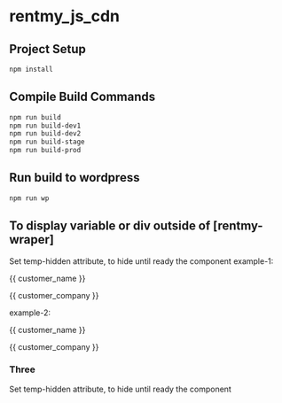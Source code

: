 # rentmy_js_cdn

## Project Setup

```sh
npm install
```

## Compile Build Commands

```sh
npm run build
npm run build-dev1
npm run build-dev2
npm run build-stage
npm run build-prod
```

## Run build to wordpress

```sh
npm run wp
```

## To display variable or div outside of [rentmy-wraper]
Set temp-hidden attribute, to hide until ready the component
example-1: 
<p temp-hidden>{{ customer_name }}
<p temp-hidden>{{ customer_company }}</p>
example-2: 
<div temp-hidden> 
    <p>{{ customer_name }}</p> 
    <p>{{ customer_company }}</p>
</div>

### Three
Set temp-hidden attribute, to hide until ready the component

